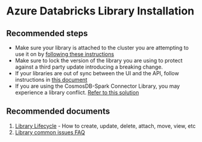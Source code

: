 <properties
	pageTitle="Databricks Library Installation Issues"
	description="Databricks Library Installation Issues"
	service="microsoft.Databricks"
	resource="workspaces"
	authors="kywe665"
	displayOrder="8"
	selfHelpType="resource"
	supportTopicIds="32612199"
	resourceTags=""
	productPesIds="16432"
	cloudEnvironments="public"
	articleId="ec64425b-b8a8-4051-bcb3-ba53f931ffa5"
	ownershipId="AzureData_AzureDatabricks"
/> 

# Azure Databricks Library Installation

## **Recommended steps**

- Make sure your library is attached to the cluster you are attempting to use it on by [following these instructions](https://docs.databricks.com/user-guide/libraries.html#attach-a-library-to-a-cluster)
- Make sure to lock the version of the library you are using to protect against a third party update introducing a breaking change.
- If your libraries are out of sync between the UI and the API, follow instructions in [this document](https://docs.databricks.com/user-guide/faq/library-install-uninstall.html)
- If you are using the CosmosDB-Spark Connector Library, you may experience a library conflict. [Refer to this solution](https://docs.databricks.com/user-guide/faq/cosmosdb-connector-lib-conf.html)


## **Recommended documents**

1. [Library Lifecycle](https://docs.databricks.com/user-guide/libraries.html) - How to create, update, delete, attach, move, view, etc
2. [Library common issues FAQ](https://docs.databricks.com/user-guide/faq/library-install-uninstall.html)
